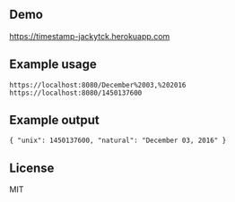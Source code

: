 ## Demo
https://timestamp-jackytck.herokuapp.com

## Example usage

```
https://localhost:8080/December%2003,%202016
https://localhost:8080/1450137600
```

## Example output
```
{ "unix": 1450137600, "natural": "December 03, 2016" }
```

## License

MIT
